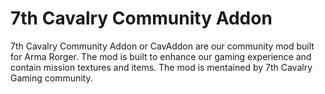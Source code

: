 # 7th Cavalry Community Addon
7th Cavalry Community Addon or CavAddon are our community mod built for Arma Rorger. The mod is built to enhance our gaming experience and contain mission textures and items. The mod is mentained by 7th Cavalry Gaming community.
